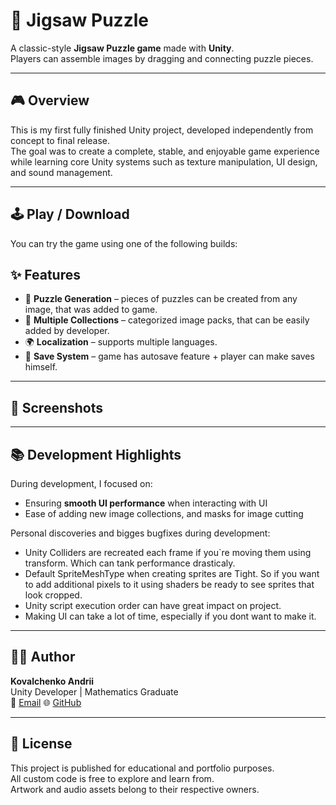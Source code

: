 # 🧩 Jigsaw Puzzle

A classic-style **Jigsaw Puzzle game** made with **Unity**.  
Players can assemble images by dragging and connecting puzzle pieces.

---

## 🎮 Overview

This is my first fully finished Unity project, developed independently from concept to final release.  
The goal was to create a complete, stable, and enjoyable game experience while learning core Unity systems such as texture manipulation, UI design, and sound management.

---

## 🕹️ Play / Download

You can try the game using one of the following builds:


## ✨ Features

- 🧠 **Puzzle Generation** – pieces of puzzles can be created from any image, that was added to game.  
- 🎨 **Multiple Collections** – categorized image packs, that can be easily added by developer.    
- 🌍 **Localization** – supports multiple languages.
- 💾 **Save System** – game has autosave feature + player can make saves himself.

---

## 🧩 Screenshots



---

## 📚 Development Highlights

During development, I focused on:
- Ensuring **smooth UI performance** when interacting with UI
- Ease of adding new image collections, and masks for image cutting

Personal discoveries and bigges bugfixes during development:
- Unity Colliders are recreated each frame if you`re moving them using transform. Which can tank performance drasticaly.
- Default SpriteMeshType when creating sprites are Tight. So if you want to add additional pixels to it using shaders be ready to see sprites that look cropped.
- Unity script execution order can have great impact on project.
- Making UI can take a lot of time, especially if you dont want to make it.
---


## 🧍‍♂️ Author

**Kovalchenko Andrii**  
Unity Developer | Mathematics Graduate  
📧 [Email]()
🌐 [GitHub](https://github.com/AneJlbcuH4uk)

---

## 📜 License

This project is published for educational and portfolio purposes.  
All custom code is free to explore and learn from.  
Artwork and audio assets belong to their respective owners.